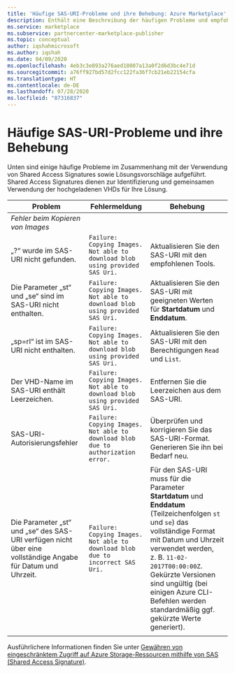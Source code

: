 ```yaml
---
title: 'Häufige SAS-URI-Probleme und ihre Behebung: Azure Marketplace'
description: Enthält eine Beschreibung der häufigen Probleme und empfohlenen Lösungen bei der Arbeit mit Shared Access Signatures.
ms.service: marketplace
ms.subservice: partnercenter-marketplace-publisher
ms.topic: conceptual
author: iqshahmicrosoft
ms.author: iqshah
ms.date: 04/09/2020
ms.openlocfilehash: 4eb3c3e893a276aed10807a13a0f2d6d3bc4e71d
ms.sourcegitcommit: a76ff927bd57d2fcc122fa36f7cb21eb22154cfa
ms.translationtype: HT
ms.contentlocale: de-DE
ms.lasthandoff: 07/28/2020
ms.locfileid: "87316837"
---
```

# <a name="common-sas-uri-issues-and-fixes"></a>Häufige SAS-URI-Probleme und ihre Behebung

Unten sind einige häufige Probleme im Zusammenhang mit der Verwendung von Shared Access Signatures sowie Lösungsvorschläge aufgeführt. Shared Access Signatures dienen zur Identifizierung und gemeinsamen Verwendung der hochgeladenen VHDs für Ihre Lösung.

| **Problem** | **Fehlermeldung** | **Behebung** |
| --------- | ------------------- | ------- |
| *Fehler beim Kopieren von Images* |  |  |
| „?“ wurde im SAS-URI nicht gefunden. | `Failure: Copying Images. Not able to download blob using provided SAS Uri.` | Aktualisieren Sie den SAS-URI mit den empfohlenen Tools. |
| Die Parameter „st“ und „se“ sind im SAS-URI nicht enthalten. | `Failure: Copying Images. Not able to download blob using provided SAS Uri.` | Aktualisieren Sie den SAS-URI mit geeigneten Werten für **Startdatum** und **Enddatum**. |
| „sp=rl“ ist im SAS-URI nicht enthalten. | `Failure: Copying Images. Not able to download blob using provided SAS Uri.` | Aktualisieren Sie den SAS-URI mit den Berechtigungen `Read` und `List`. |
| Der VHD-Name im SAS-URI enthält Leerzeichen. | `Failure: Copying Images. Not able to download blob using provided SAS Uri.` | Entfernen Sie die Leerzeichen aus dem SAS-URI. |
| SAS-URI-Autorisierungsfehler | `Failure: Copying Images. Not able to download blob due to authorization error.` | Überprüfen und korrigieren Sie das SAS-URI-Format. Generieren Sie ihn bei Bedarf neu. |
| Die Parameter „st“ und „se“ des SAS-URI verfügen nicht über eine vollständige Angabe für Datum und Uhrzeit. | `Failure: Copying Images. Not able to download blob due to incorrect SAS Uri.` | Für den SAS-URI muss für die Parameter **Startdatum** und **Enddatum** (Teilzeichenfolgen `st` und `se`) das vollständige Format mit Datum und Uhrzeit verwendet werden, z. B. `11-02-2017T00:00:00Z`. Gekürzte Versionen sind ungültig (bei einigen Azure CLI-Befehlen werden standardmäßig ggf. gekürzte Werte generiert). |
|  |  |  |

Ausführlichere Informationen finden Sie unter [Gewähren von eingeschränktem Zugriff auf Azure Storage-Ressourcen mithilfe von SAS (Shared Access Signature)](https://azure.microsoft.com/documentation/articles/storage-dotnet-shared-access-signature-part-1/).
